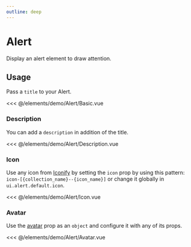 ```yaml
---
outline: deep
---
```


<script setup>
import Basic from './demo/Alert/Basic.vue';
import Description from './demo/Alert/Description.vue';
import Icon from './demo/Alert/Icon.vue';
import Avatar from './demo/Alert/Avatar.vue';
</script>

# Alert

Display an alert element to draw attention.

## Usage

Pass a `title` to your Alert.

<DemoContainer>
  <Basic/>
</DemoContainer>

<<< @/elements/demo/Alert/Basic.vue

### Description

You can add a `description` in addition of the title.

<DemoContainer>
  <Description/>
</DemoContainer>

<<< @/elements/demo/Alert/Description.vue

### Icon

Use any icon from [Iconify](https://icones.js.org/) by setting the `icon` prop by using this pattern: `icon-[{collection_name}--{icon_name}]` or change it
globally in `ui.alert.default.icon`.

<DemoContainer>
<Icon/>
</DemoContainer>

<<< @/elements/demo/Alert/Icon.vue

### Avatar

Use the [avatar](/elements/avatar) prop as an `object` and configure it with any of its props.

<DemoContainer>
<Avatar/>
</DemoContainer>

<<< @/elements/demo/Alert/Avatar.vue